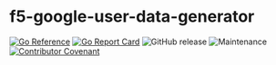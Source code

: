 # f5-google-user-data-generator

<!-- TODO: @memes - update badges as needed -->
[![Go Reference](https://pkg.go.dev/badge/github.com/memes/f5-google-user-data-generator.svg)](https://pkg.go.dev/github.com/memes/f5-google-user-data-generator)
[![Go Report Card](https://goreportcard.com/badge/github.com/memes/f5-google-user-data-generator)](https://goreportcard.com/report/github.com/memes/f5-google-user-data-generator)
![GitHub release](https://img.shields.io/github/v/release/memes/f5-google-user-data-generator?sort=semver)
![Maintenance](https://img.shields.io/maintenance/yes/2024)
[![Contributor Covenant](https://img.shields.io/badge/Contributor%20Covenant-2.1-4baaaa.svg)](CODE_OF_CONDUCT.md)
